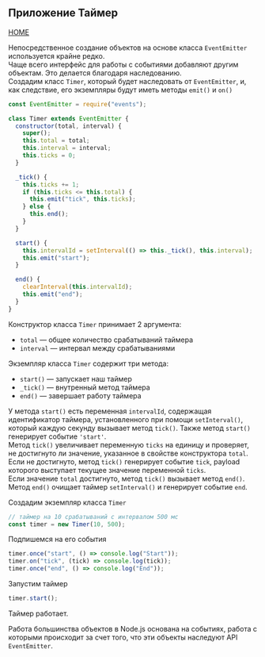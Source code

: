 ## Приложение Таймер

[HOME](../../README.md)

Непосредственное создание объектов на основе класса `EventEmitter` используется крайне редко.  
Чаще всего интерфейс для работы с событиями добавляют другим объектам. Это делается благодаря наследованию.  
Создадим класс `Timer`, который будет наследовать от `EventEmitter`, и, как следствие, его экземпляры будут иметь методы `emit()` и `on()`

```js
const EventEmitter = require("events");

class Timer extends EventEmitter {
  constructor(total, interval) {
    super();
    this.total = total;
    this.interval = interval;
    this.ticks = 0;
  }

  _tick() {
    this.ticks += 1;
    if (this.ticks <= this.total) {
      this.emit("tick", this.ticks);
    } else {
      this.end();
    }
  }

  start() {
    this.intervalId = setInterval(() => this._tick(), this.interval);
    this.emit("start");
  }

  end() {
    clearInterval(this.intervalId);
    this.emit("end");
  }
}
```

Конструктор класса `Timer` принимает 2 аргумента:

- `total` — общее количество срабатываний таймера
- `interval` — интервал между срабатываниями

Экземпляр класса `Timer` содержит три метода:

- `start()` — запускает наш таймер
- `_tick()` — внутренный метод таймера
- `end()` — завершает работу таймера

У метода `start()` есть переменная `intervalId`, содержащая идентификатор таймера, установленного при помощи `setInterval()`, который каждую секунду вызывает метод `tick()`. Также метод `start()` генерирует событие `'start'`.  
Метод `tick()` увеличивает переменную `ticks` на единицу и проверяет, не достигнуто ли значение, указанное в свойстве конструктора `total`.  
Если не достигнуто, метод `tick()` генерирует событие `tick`, payload которого выступает текущее значение переменной `ticks`.  
Если значение `total` достигнуто, метод `tick()` вызывает метод `end()`.  
Метод `end()` очищает таймер `setInterval()` и генерирует событие `end`.

Создадим экземпляр класса `Timer`

```js
// таймер на 10 срабатываний с интервалом 500 мс
const timer = new Timer(10, 500);
```

Подпишемся на его события

```js
timer.once("start", () => console.log("Start"));
timer.on("tick", (tick) => console.log(tick));
timer.once("end", () => console.log("End"));
```

Запустим таймер

```js
timer.start();
```

Таймер работает.

Работа большинства объектов в Node.js основана на событиях, работа с которыми происходит за счет того, что эти объекты наследуют API `EventEmitter`.
